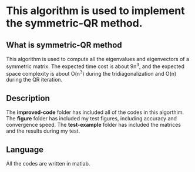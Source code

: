 # This algorithm is used to implement the symmetric-QR method.
## What is symmetric-QR method
This algorithm is used to compute all the eigenvalues and eigenvectors of a symmetric matrix. The expected time cost is about 9n<sup>3</sup>, and the expected space complexity is about O(n<sup>3</sup>) during the tridiagonalization and O(n) during the QR iteration.
## Description
The **improved-code** folder has included all of the codes in this algorthim. The **figure** folder has included my test figures, including accuracy and convergence speed. The **test-example** folder has included the matrices and the results during my test.
## Language
All the codes are written in matlab.

